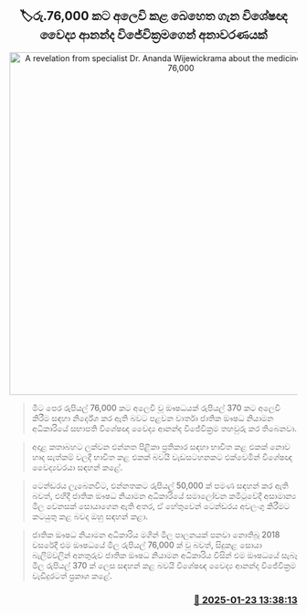 <p align='center'><b><h2 align='center' title='A revelation from specialist Dr. Ananda Wijewickrama about the medicine sold for Rs. 76,000'>🏷රු.76,000 කට අලෙවි කළ බෙහෙත ගැන විශේෂඥ වෛද්‍ය ආනන්ද විජේවික්‍රමගෙන් අනාවරණයක්</h2></b></p>
<p align='center'><img src='https://helakuru.sgp1.cdn.digitaloceanspaces.com/esana/images/lib/ananda-wijewikkrama-archived.jpg' width='600' alt='A revelation from specialist Dr. Ananda Wijewickrama about the medicine sold for Rs. 76,000'></p>

> මීට පෙර රුපියල් 76,000 කට අලෙවි වූ ඖෂධයක් රුපියල් 370 කට අලෙවි කිරීම සඳහා නිර්දේශ කර ඇති බවට පළවන වාර්තා ජාතික ඖෂධ නියාමන අධිකාරියේ සභාපති විශේෂඥ වෛද්‍ය ආනන්ද විජේවික්‍රම තහවුරු කර තිබෙනවා.

> අදාළ කතාබහට ලක්වන එන්නත පිළිකා ප්‍රතිකාර සඳහා භාවිත කළ එකක් නොව හෘද සැත්කම් වලදී භාවිත කළ එකක් බවයි වැඩසටහනකට එක්වෙමින් විශේෂඥ වෛද්‍යවරයා සඳහන් කළේ.

> ​ටෙන්ඩරය ලැබෙනවිට, එන්නතකට රුපියල් 50,000 ක් පමණ සඳහන් කර ඇති බවත්, එහිදී ජාතික ඖෂධ නියාමන අධිකාරියේ සමාලෝචන කමිටුවේදී අසාමාන්‍ය මිල වෙනසක් සොයාගෙන ඇති අතර, ඒ හේතුවෙන් ටෙන්ඩරය අවලංගු කිරීමට කටයුතු කළ බවද ඔහු සඳහන් කළා.

> ජාතික ඖෂධ නියාමන අධිකාරිය මගින් මිල පාලනයක් පනවා නොතිබූ 2018 වසරේදී එම ඖෂධයේ මිල රුපියල් 76,000 ක් වූ බවත්, සිදුකළ සොයා බැලීම්වලින් අනතුරුව ජාතික ඖෂධ නියාමන අධිකාරිය විසින් එම ඖෂධයේ සැබෑ මිල රුපියල් 370 ක් ලෙස සඳහන් කළ බවයි විශේෂඥ වෛද්‍ය ආනන්ද විජේවික්‍රම වැඩිදුරටත් ප්‍රකාශ කළේ. 



<h3 align='right'><a href='https://www.helakuru.lk/esana/p/106824/'>📅 2025-01-23 13:38:13</a></h3>
